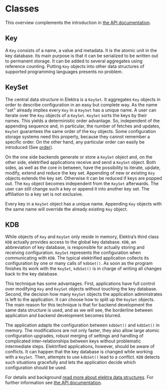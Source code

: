 # Classes

This overview complements the introduction in
[the API documentation](https://doc.libelektra.org/api/current/html/).

## Key

A `Key` consists of a name, a value and metadata.
It is the atomic unit in the key database. Its main purpose is that it
can be serialized to be written out to permanent storage. It can be
added to several aggregates using reference counting.
Putting `Key` objects into other data structures of supported
programming languages presents no problem.

## KeySet

The central data structure in Elektra is a `KeySet`.  It aggregates `Key`
objects in order to describe configuration in an easy but complete way.
As the name "set" already implies every `Key` in a `KeySet` has a
unique name.  A user can iterate over the `Key` objects of a `KeySet`.
`KeySet` sorts the keys by their names.  This yields a deterministic
order advantage.  So, independent of the appending sequence and, in
particular, the number of fetches and updates, `KeySet` guarantees the
same order of the `Key` objects.  Some configuration storage systems
need this property, because they cannot remember a specific order.
On the other hand, any particular order can easily be introduced
(See [order](/doc/METADATA.ini)).

On the one side backends generate or store a `KeySet` object and, on the
other side, elektrified applications receive and send a `KeySet` object.
Both sides, as well as the core in between, have the possibility to
iterate, update, modify, extend and reduce the key set.  Appending of
new or existing `Key` objects extends the key set.  Otherwise it can be
reduced if keys are popped out.  The `Key` object becomes independent from
the `KeySet` afterwards.  The user can still change such a key or append
it into another key set.  The affiliation to a key set is not exclusive.

Every key in a `KeySet` object has a unique name. Appending `Key` objects with
the same name will override the already existing `Key` object.


## KDB

While objects of `Key` and `KeySet` only reside in memory,
Elektra’s third class
`KDB` actually provides access to the global key database. `KDB`,
an abbreviation of key database, is responsible for
actually storing and receiving configuration. `KeySet` represents the
configuration when communicating with `KDB`.
The typical elektrified application collects its configuration by one or
many calls of `kdbGet()`.
As soon as the program finishes its work with the
`KeySet`,
`kdbSet()` is in charge of writing all changes back to the key
database.

This technique has some advantages. First, applications have full
control over modifying
`Key` and `KeySet` objects without touching the key database.
Second,
the decision how many `KeySet` objects the application
administrates is left to the application.
It can choose how to split up the `KeySet` objects.
The main reason for this technique is that for backend development the
same data structure is used, and
as we will see, the borderline between application
and backend development becomes blurred.

The application adapts the configuration between `kdbGet()`
and `kdbSet()` in memory.
The modifications are not only
faster, they also allow large atomic
configuration upgrades, robust merging of settings and handling of
complicated inter-relationships between keys without problematic
intermediate steps.
Elektrified applications, however, should be aware of conflicts.
It can happen that the key database is
changed while working with a `KeySet`.
Then, attempts to use `kdbSet()` lead to a conflict.
`KDB` detects such situations gracefully and lets the application decide
which configuration should be used.

For details and background
[read more about elektra data structures](data-structures.md).
For further information see
[the API documentation](https://doc.libelektra.org/api/current/html/).
